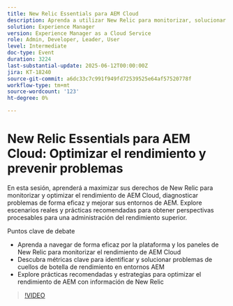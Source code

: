 ```yaml
---
title: New Relic Essentials para AEM Cloud
description: Aprenda a utilizar New Relic para monitorizar, solucionar problemas y optimizar el rendimiento de AEM Cloud con métricas clave, consejos reales y prácticas recomendadas procesables.
solution: Experience Manager
version: Experience Manager as a Cloud Service
role: Admin, Developer, Leader, User
level: Intermediate
doc-type: Event
duration: 3224
last-substantial-update: 2025-06-12T00:00:00Z
jira: KT-18240
source-git-commit: a6dc33c7c991f949fd72539525e64af57520778f
workflow-type: tm+mt
source-wordcount: '123'
ht-degree: 0%

---
```



# New Relic Essentials para AEM Cloud: Optimizar el rendimiento y prevenir problemas

En esta sesión, aprenderá a maximizar sus derechos de New Relic para monitorizar y optimizar el rendimiento de AEM Cloud, diagnosticar problemas de forma eficaz y mejorar sus entornos de AEM. Explore escenarios reales y prácticas recomendadas para obtener perspectivas procesables para una administración del rendimiento superior.

Puntos clave de debate

* Aprenda a navegar de forma eficaz por la plataforma y los paneles de New Relic para monitorizar el rendimiento de AEM Cloud
* Descubra métricas clave para identificar y solucionar problemas de cuellos de botella de rendimiento en entornos AEM
* Explore prácticas recomendadas y estrategias para optimizar el rendimiento de AEM con información de New Relic

>[!VIDEO](https://video.tv.adobe.com/v/3463351/?learn=on&enablevpops)
